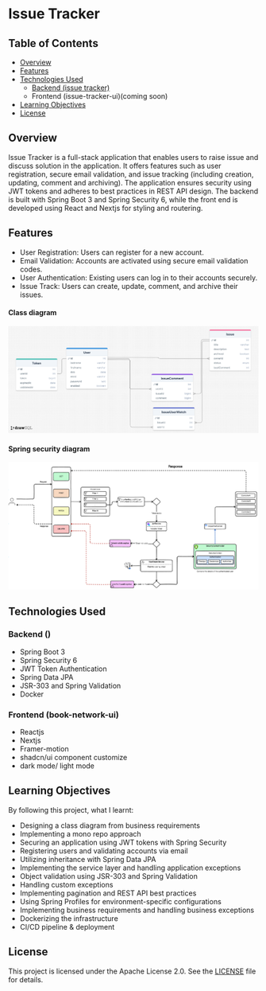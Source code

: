 # Issue Tracker

## Table of Contents

- [Overview](#overview)
- [Features](#features)
- [Technologies Used](#technologies-used)
    - [Backend (issue tracker)](#Backend)
    - Frontend (issue-tracker-ui)(coming soon)
- [Learning Objectives](#learning-objectives)
- [License](#license)


## Overview

Issue Tracker is a full-stack application that enables users to raise issue and discuss solution in the application. It offers features such as user registration, secure email validation, and issue tracking (including creation, updating, comment and archiving). The application ensures security using JWT tokens and adheres to best practices in REST API design. The backend is built with Spring Boot 3 and Spring Security 6, while the front end is developed using React and Nextjs for styling and routering.

## Features

- User Registration: Users can register for a new account.
- Email Validation: Accounts are activated using secure email validation codes.
- User Authentication: Existing users can log in to their accounts securely.
- Issue Track: Users can create, update, comment, and archive their issues.

#### Class diagram
![Class diagram](screenshot/class-d.png)

#### Spring security diagram
![Security diagram](screenshot/security.png)


## Technologies Used

### Backend ()

- Spring Boot 3
- Spring Security 6
- JWT Token Authentication
- Spring Data JPA
- JSR-303 and Spring Validation
- Docker

### Frontend (book-network-ui)

- Reactjs
- Nextjs
- Framer-motion
- shadcn/ui component customize
- dark mode/ light mode


## Learning Objectives

By following this project, what I learnt:

- Designing a class diagram from business requirements
- Implementing a mono repo approach
- Securing an application using JWT tokens with Spring Security
- Registering users and validating accounts via email
- Utilizing inheritance with Spring Data JPA
- Implementing the service layer and handling application exceptions
- Object validation using JSR-303 and Spring Validation
- Handling custom exceptions
- Implementing pagination and REST API best practices
- Using Spring Profiles for environment-specific configurations
- Implementing business requirements and handling business exceptions
- Dockerizing the infrastructure
- CI/CD pipeline & deployment

## License

This project is licensed under the Apache License 2.0. See the [LICENSE](LICENSE) file for details.
